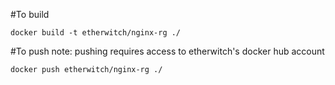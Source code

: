 #To build

    docker build -t etherwitch/nginx-rg ./

#To push
note: pushing requires access to etherwitch's docker hub account

    docker push etherwitch/nginx-rg ./
